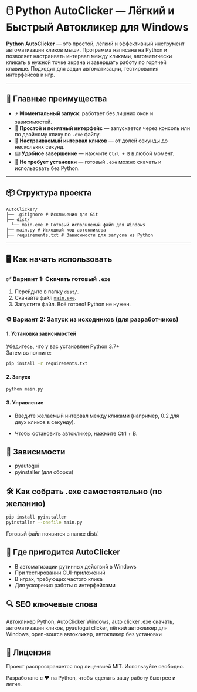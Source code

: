 # 🖱️ Python AutoClicker — Лёгкий и Быстрый Автокликер для Windows

**Python AutoClicker** — это простой, лёгкий и эффективный инструмент автоматизации кликов мыши. Программа написана на Python и позволяет настраивать интервал между кликами, автоматически кликать в нужной точке экрана и завершать работу по горячей клавише. Подходит для задач автоматизации, тестирования интерфейсов и игр.

---

## 🚀 Главные преимущества

- ⚡ **Моментальный запуск**: работает без лишних окон и зависимостей.
- 🧠 **Простой и понятный интерфейс** — запускается через консоль или по двойному клику по `.exe` файлу.
- 🔧 **Настраиваемый интервал кликов** — от долей секунды до нескольких секунд.
- ⌨️ **Удобное завершение** — нажмите `Ctrl + B` в любой момент.
- 💼 **Не требует установки** — готовый `.exe` можно скачать и использовать без Python.

---

## 📦 Структура проекта

```
AutoClicker/
├── .gitignore # Исключения для Git
├── dist/
  └── main.exe # Готовый исполняемый файл для Windows
├── main.py # Исходный код автокликера
├── requirements.txt # Зависимости для запуска из Python
```

---

## 🖥️ Как начать использовать

### ✅ Вариант 1: Скачать готовый `.exe`

1. Перейдите в папку `dist/`.
2. Скачайте файл [`main.exe`](dist/main.exe).
3. Запустите файл. Всё готово! Python не нужен.

### ⚙️ Вариант 2: Запуск из исходников (для разработчиков)

#### 1. Установка зависимостей

Убедитесь, что у вас установлен Python 3.7+  
Затем выполните:

```bash
pip install -r requirements.txt
```
#### 2. Запуск
```bash
python main.py
```
#### 3. Управление
- Введите желаемый интервал между кликами (например, 0.2 для двух кликов в секунду).

- Чтобы остановить автокликер, нажмите Ctrl + B.

## 📂 Зависимости
- pyautogui
- pyinstaller (для сборки)

## 🛠️ Как собрать .exe самостоятельно (по желанию)
```bash
pip install pyinstaller
pyinstaller --onefile main.py
```
Готовый файл появится в папке dist/.

## 🧩 Где пригодится AutoClicker

- В автоматизации рутинных действий в Windows
- При тестировании GUI-приложений
- В играх, требующих частого клика
- Для ускорения работы с интерфейсами

## 🔍 SEO ключевые слова
Автокликер Python, AutoClicker Windows, auto clicker .exe скачать, автоматизация кликов, pyautogui clicker, лёгкий автокликер для Windows, open-source автокликер, автокликер без установки

## 📄 Лицензия
Проект распространяется под лицензией MIT. Используйте свободно.

Разработано с ❤️ на Python, чтобы сделать вашу работу быстрее и легче.